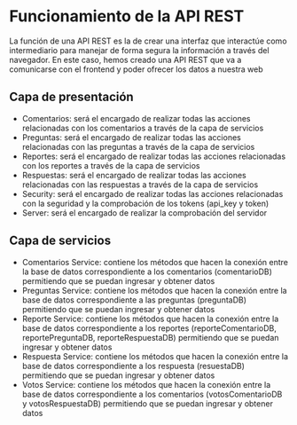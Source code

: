 # Funcionamiento de la API REST
La función de una API REST es la de crear una interfaz que interactúe como intermediario para manejar de forma segura la información a través del navegador.
En este caso, hemos creado una API REST que va a comunicarse con el frontend y poder ofrecer los datos a nuestra web

## Capa de presentación
- Comentarios: será el encargado de realizar todas las acciones relacionadas con los comentarios a través de la capa de servicios
- Preguntas: será el encargado de realizar todas las acciones relacionadas con las preguntas a través de la capa de servicios
- Reportes: será el encargado de realizar todas las acciones relacionadas con los reportes a través de la capa de servicios
- Respuestas: será el encargado de realizar todas las acciones relacionadas con las respuestas a través de la capa de servicios
- Security: será el encargado de realizar todas las acciones relacionadas con la seguridad y la comprobación de los tokens (api_key y token)
- Server: será el encargado de realizar la comprobación del servidor

## Capa de servicios
- Comentarios Service: contiene los métodos que hacen la conexión entre la base de datos correspondiente a los comentarios (comentarioDB) permitiendo que se puedan ingresar y obtener datos 
- Preguntas Service: contiene los métodos que hacen la conexión entre la base de datos correspondiente a las preguntas (preguntaDB) permitiendo que se puedan ingresar y obtener datos 
- Reporte Service: contiene los métodos que hacen la conexión entre la base de datos correspondiente a los reportes (reporteComentarioDB, reportePreguntaDB, reporteRespuestaDB) permitiendo que se puedan ingresar y obtener datos
- Respuesta Service: contiene los métodos que hacen la conexión entre la base de datos correspondiente a los respuesta (resuestaDB) permitiendo que se puedan ingresar y obtener datos 
- Votos Service: contiene los métodos que hacen la conexión entre la base de datos correspondiente a los comentarios (votosComentarioDB y votosRespuestaDB) permitiendo que se puedan ingresar y obtener datos 